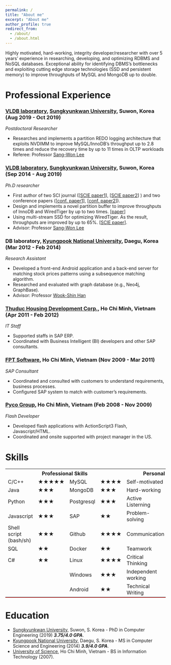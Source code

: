 ```yaml
---
permalink: /
title: "About me"
excerpt: "About me"
author_profile: true
redirect_from: 
  - /about/
  - /about.html
---
```

Highly motivated, hard-working, integrity developer/researcher with over 5 years’ experience in researching, developing, and optimizing RDBMS and NoSQL databases. Exceptional ability for identifying DBMS’s bottlenecks and exploiting cutting edge storage technologies (SSD and persistent memory) to improve throughputs of MySQL and MongoDB up to double.

# Professional Experience
### [VLDB laboratory](http://flashsql.skku.ac.kr/), [Sungkyunkwan University](http://skku.edu/), Suwon, Korea (Aug 2019 - Oct 2019)
_Postdoctoral Researcher_ 

* Researches and implements a partition REDO logging architecture that exploits NVDIMM to improve MySQL/InnoDB’s throughput up to 2.8 times and reduce the recovery time by up to 11 times in OLTP workloads 
* Referee: Professor [Sang-Won Lee](http://prof.icc.skku.ac.kr/~swlee/)

### [VLDB laboratory](http://flashsql.skku.ac.kr/), [Sungkyunkwan University](http://skku.edu/), Suwon, Korea (Sep 2014 - Aug 2019)
_Ph.D researcher_
*	First author of two SCI journal ([[SCIE paper1](https://www.sciencedirect.com/science/article/pii/S1383762118303102?via%3Dihub#b1)], [[SCIE paper2](http://jise.iis.sinica.edu.tw/JISESearch/pages/View/PaperView.jsf?keyId=167_2231)] ) and two conference papers ([[conf. paper1](https://link.springer.com/chapter/10.1007/978-981-10-6520-0_1)], [[conf. paper2](http://dl.acm.org/citation.cfm?id=3007844)]).
*	Design and implements a novel partition buffer to improve throughputs of InnoDB and WiredTiger by up to two times. [[paper](https://www.sciencedirect.com/science/article/pii/S1383762118303102?via%3Dihub#b1)]
*	Using multi-stream SSD for optimizing WiredTiger. As the result, throughputs are improved by up to 65%. [[SCIE paper](http://jise.iis.sinica.edu.tw/JISESearch/pages/View/PaperView.jsf?keyId=167_2231)].
* Advisor: Professor [Sang-Won Lee](http://prof.icc.skku.ac.kr/~swlee/)

### DB laboratory, [Kyungpook National University](https://en.knu.ac.kr/main/main.htm), Daegu, Korea  (Mar 2012 - Feb 2014)
_Research Assistant_ 
*	Developed a front-end Android application and a back-end server for matching stock prices patterns using a subsequence matching algorithm.
*	Researched and evaluated with graph database (e.g., Neo4j, GraphBase). 
* Advisor: Professor [Wook-Shin Han](https://sites.google.com/a/dblab.postech.ac.kr/postechdblab/home/people/professor-1)

### [Thuduc Housing Development Corp.](http://thuduchouse.vn/), Ho Chi Minh, Vietnam (Apr 2011 - Feb 2012)
_IT Staff_
* Supported staffs in SAP ERP. 
* Coordinated with Business Intelligent (BI) developers and other SAP consultants.

### [FPT Software](https://www.fpt-software.com/), Ho Chi Minh, Vietnam (Nov 2009 - Mar 2011)
_SAP Consultant_
*	Coordinated and consulted with customers to understand requirements, business processes.
*	Configured SAP system to match with customer’s requirements.

### [Pyco Group](https://pycogroup.com/home), Ho Chi Minh, Vietnam (Feb 2008 - Nov 2009)
_Flash Developer_
*	Developed flash applications with ActionScript3 Flash, Javascript/HTML.
*	Coordinated and onsite supported with project manager in the US.

# Skills
<TABLE border="0"
<TR style="border-bottom: 1px solid red"> <TH colspan="4">Professional Skills</TH> <TH colspan="2">Personal Skills</TH>
<TR>
  <TD> C/C++ </TD> <TD><span>&#9733;&#9733;&#9733;&#9733;&#9733;</span></TD>
  <TD> MySQL </TD> <TD><span>&#9733;&#9733;&#9733;&#9733;</span></TD>
  <TD> Self-motivated </TD> <TD><span>&#9733;&#9733;&#9733;&#9733;&#9733;</span></TD>
</TR>
<TR>
  <TD> Java </TD> <TD><span>&#9733;&#9733;&#9733;</span></TD>
  <TD> MongoDB </TD> <TD><span>&#9733;&#9733;&#9733;</span></TD>
  <TD> Hard-working </TD> <TD><span>&#9733;&#9733;&#9733;&#9733;&#9733;</span></TD>
</TR>
<TR>
  <TD> Python </TD> <TD><span>&#9733;&#9733;&#9733;</span></TD>
  <TD> Postgresql </TD> <TD><span>&#9733;&#9733;&#9733;</span></TD>
  <TD> Active Listerning </TD> <TD><span>&#9733;&#9733;&#9733;&#9733;&#9733;</span></TD>
</TR>
<TR>
  <TD> Javascript </TD> <TD><span>&#9733;&#9733;&#9733;</span></TD>
  <TD> SAP </TD> <TD><span>&#9733;&#9733;</span></TD>
  <TD> Problem-solving </TD> <TD><span>&#9733;&#9733;&#9733;&#9733;&#9733;</span></TD>
</TR>
<TR>
  <TD> Shell script (bash/sh) </TD> <TD><span>&#9733;&#9733;&#9733;</span></TD>
  <TD> Github </TD> <TD><span>&#9733;&#9733;&#9733;&#9733;</span></TD>
  <TD> Communication </TD> <TD><span>&#9733;&#9733;&#9733;&#9733;</span></TD>
</TR>
<TR>
  <TD> SQL </TD> <TD><span>&#9733;&#9733;</span></TD>
  <TD> Docker </TD> <TD><span>&#9733;&#9733;</span></TD>
  <TD> Teamwork </TD> <TD><span>&#9733;&#9733;&#9733;&#9733;</span></TD>
</TR>
<TR>
  <TD> C# </TD> <TD><span>&#9733;&#9733;</span></TD>
  <TD> Linux </TD> <TD><span>&#9733;&#9733;&#9733;&#9733;</span></TD>
  <TD> Critical Thinking </TD> <TD><span>&#9733;&#9733;&#9733;&#9733;</span></TD>
</TR>
<TR>
  <TD>  </TD> <TD><span></span></TD>
  <TD> Windows </TD> <TD><span>&#9733;&#9733;&#9733;</span></TD>
  <TD> Independent working</TD> <TD><span>&#9733;&#9733;&#9733;&#9733;</span></TD>
</TR>
<TR>
  <TD>  </TD> <TD><span></span></TD>
  <TD> Android </TD> <TD><span>&#9733;&#9733;</span></TD>
  <TD> Technical Writing</TD> <TD><span>&#9733;&#9733;&#9733;&#9733;</span></TD>
</TR>
</TABLE>
 

# Education
- [Sungkyunkwan University](https://www.skku.edu/eng/), Suwon, S. Korea - PhD in Computer Engineering  (2019) ***3.75/4.0 GPA***.
- [Kyungpook National University](https://en.knu.ac.kr/main/main.htm), Daegu, S. Korea  - MS in Computer Science and Engineering (2014) ***3.9/4.0 GPA***.
- [University of Science](https://en.hcmus.edu.vn/), Ho Chi Minh, Vietnam - BS in Information Technology (2007).

